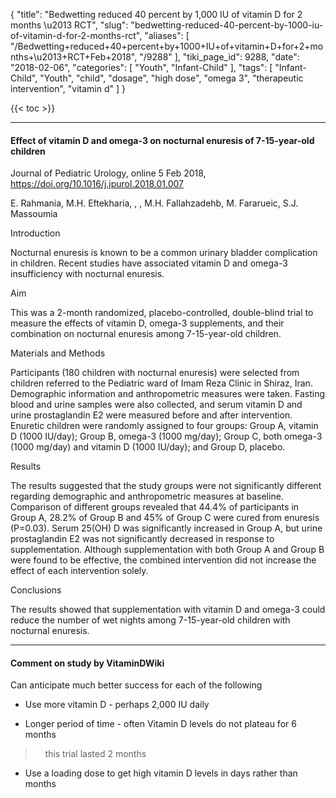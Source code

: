 {
    "title": "Bedwetting reduced 40 percent by 1,000 IU of vitamin D for 2 months \u2013 RCT",
    "slug": "bedwetting-reduced-40-percent-by-1000-iu-of-vitamin-d-for-2-months-rct",
    "aliases": [
        "/Bedwetting+reduced+40+percent+by+1000+IU+of+vitamin+D+for+2+months+\u2013+RCT+Feb+2018",
        "/9288"
    ],
    "tiki_page_id": 9288,
    "date": "2018-02-06",
    "categories": [
        "Youth",
        "Infant-Child"
    ],
    "tags": [
        "Infant-Child",
        "Youth",
        "child",
        "dosage",
        "high dose",
        "omega 3",
        "therapeutic intervention",
        "vitamin d"
    ]
}


{{< toc >}}

---

#### Effect of vitamin D and omega-3 on nocturnal enuresis of 7-15-year-old children

Journal of Pediatric Urology, online 5 Feb 2018, https://doi.org/10.1016/j.jpurol.2018.01.007

E. Rahmania, M.H. Eftekharia, , , M.H. Fallahzadehb, M. Fararueic, S.J. Massoumia

Introduction

Nocturnal enuresis is known to be a common urinary bladder complication in children. Recent studies have associated vitamin D and omega-3 insufficiency with nocturnal enuresis.

Aim

This was a 2-month randomized, placebo-controlled, double-blind trial to measure the effects of vitamin D, omega-3 supplements, and their combination on nocturnal enuresis among 7-15-year-old children.

Materials and Methods

Participants (180 children with nocturnal enuresis) were selected from children referred to the Pediatric ward of Imam Reza Clinic in Shiraz, Iran. Demographic information and anthropometric measures were taken. Fasting blood and urine samples were also collected, and serum vitamin D and urine prostaglandin E2 were measured before and after intervention. Enuretic children were randomly assigned to four groups: Group A, vitamin D (1000 IU/day); Group B, omega-3 (1000 mg/day); Group C, both omega-3 (1000 mg/day) and vitamin D (1000 IU/day); and Group D, placebo.

Results

The results suggested that the study groups were not significantly different regarding demographic and anthropometric measures at baseline. Comparison of different groups revealed that 44.4% of participants in Group A, 28.2% of Group B and 45% of Group C were cured from enuresis (P=0.03). Serum 25(OH) D was significantly increased in Group A, but urine prostaglandin E2 was not significantly decreased in response to supplementation. Although supplementation with both Group A and Group B were found to be effective, the combined intervention did not increase the effect of each intervention solely.

Conclusions

The results showed that supplementation with vitamin D and omega-3 could reduce the number of wet nights among 7-15-year-old children with nocturnal enuresis.

---

#### Comment on study by VitaminDWiki

Can anticipate much better success for each of the following

* Use more vitamin D - perhaps 2,000 IU daily

* Longer period of time - often Vitamin D levels do not plateau for 6 months

> &nbsp; &nbsp; this trial lasted 2 months

* Use a loading dose to get high vitamin D levels in days rather than months